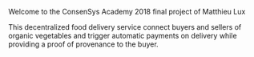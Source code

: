 Welcome to the ConsenSys Academy 2018 final project of Matthieu Lux

This decentralized food delivery service connect buyers and sellers of organic vegetables and trigger automatic payments on delivery while providing a proof of provenance to the buyer.


